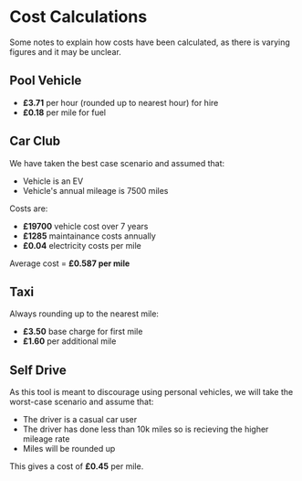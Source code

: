 # Cost Calculations
Some notes to explain how costs have been calculated, as there is varying figures and it may be unclear.

## Pool Vehicle
- **£3.71** per hour (rounded up to nearest hour) for hire
- **£0.18** per mile for fuel

## Car Club
We have taken the best case scenario and assumed that:
- Vehicle is an EV
- Vehicle's annual mileage is 7500 miles

Costs are:
- **£19700** vehicle cost over 7 years
- **£1285** maintainance costs annually
- **£0.04** electricity costs per mile

Average cost = **£0.587 per mile**

## Taxi
Always rounding up to the nearest mile:
- **£3.50** base charge for first mile
- **£1.60** per additional mile

## Self Drive
As this tool is meant to discourage using personal vehicles, we will take the worst-case scenario and assume that:
- The driver is a casual car user
- The driver has done less than 10k miles so is recieving the higher mileage rate
- Miles will be rounded up

This gives a cost of **£0.45** per mile.

